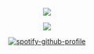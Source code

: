 <div align="center">

![](https://komarev.com/ghpvc/?username=partyspyder&label=fiends&color=6b0b0b)

  <p>
    <img src="https://media1.tenor.com/m/HMR0CBLq6RUAAAAd/byler-one-wheat-mark.gif" />
  </p>

 [![spotify-github-profile](https://spotify-github-profile.kittinanx.com/api/view?uid=yu4rxhsd58lib5xahhoytict6&cover_image=true&theme=natemoo-re&show_offline=false&background_color=121212&interchange=true&bar_color=ba1212&bar_color_cover=false)](https://github.com/kittinan/spotify-github-profile)
  </a>
</div>
